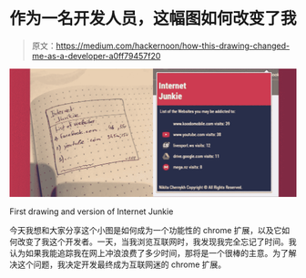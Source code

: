 # 作为一名开发人员，这幅图如何改变了我

> 原文：<https://medium.com/hackernoon/how-this-drawing-changed-me-as-a-developer-a0ff79457f20>

![](img/4886d9f3b3068b4464dd2f46fbdb722b.png)

First drawing and version of Internet Junkie

今天我想和大家分享这个小图是如何成为一个功能性的 chrome 扩展，以及它如何改变了我这个开发者。一天，当我浏览互联网时，我发现我完全忘记了时间。我认为如果我能追踪我在网上冲浪浪费了多少时间，那将是一个很棒的主意。为了解决这个问题，我决定开发最终成为互联网迷的 chrome 扩展。